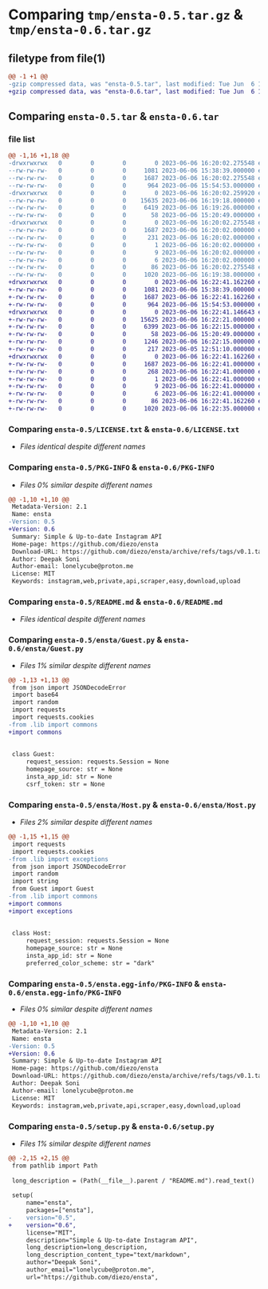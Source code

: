 # Comparing `tmp/ensta-0.5.tar.gz` & `tmp/ensta-0.6.tar.gz`

## filetype from file(1)

```diff
@@ -1 +1 @@
-gzip compressed data, was "ensta-0.5.tar", last modified: Tue Jun  6 16:20:02 2023, max compression
+gzip compressed data, was "ensta-0.6.tar", last modified: Tue Jun  6 16:22:41 2023, max compression
```

## Comparing `ensta-0.5.tar` & `ensta-0.6.tar`

### file list

```diff
@@ -1,16 +1,18 @@
-drwxrwxrwx   0        0        0        0 2023-06-06 16:20:02.275548 ensta-0.5/
--rw-rw-rw-   0        0        0     1081 2023-06-06 15:38:39.000000 ensta-0.5/LICENSE.txt
--rw-rw-rw-   0        0        0     1687 2023-06-06 16:20:02.275548 ensta-0.5/PKG-INFO
--rw-rw-rw-   0        0        0      964 2023-06-06 15:54:53.000000 ensta-0.5/README.md
-drwxrwxrwx   0        0        0        0 2023-06-06 16:20:02.259920 ensta-0.5/ensta/
--rw-rw-rw-   0        0        0    15635 2023-06-06 16:19:18.000000 ensta-0.5/ensta/Guest.py
--rw-rw-rw-   0        0        0     6419 2023-06-06 16:19:26.000000 ensta-0.5/ensta/Host.py
--rw-rw-rw-   0        0        0       58 2023-06-06 15:20:49.000000 ensta-0.5/ensta/__init__.py
-drwxrwxrwx   0        0        0        0 2023-06-06 16:20:02.275548 ensta-0.5/ensta.egg-info/
--rw-rw-rw-   0        0        0     1687 2023-06-06 16:20:02.000000 ensta-0.5/ensta.egg-info/PKG-INFO
--rw-rw-rw-   0        0        0      231 2023-06-06 16:20:02.000000 ensta-0.5/ensta.egg-info/SOURCES.txt
--rw-rw-rw-   0        0        0        1 2023-06-06 16:20:02.000000 ensta-0.5/ensta.egg-info/dependency_links.txt
--rw-rw-rw-   0        0        0        9 2023-06-06 16:20:02.000000 ensta-0.5/ensta.egg-info/requires.txt
--rw-rw-rw-   0        0        0        6 2023-06-06 16:20:02.000000 ensta-0.5/ensta.egg-info/top_level.txt
--rw-rw-rw-   0        0        0       86 2023-06-06 16:20:02.275548 ensta-0.5/setup.cfg
--rw-rw-rw-   0        0        0     1020 2023-06-06 16:19:38.000000 ensta-0.5/setup.py
+drwxrwxrwx   0        0        0        0 2023-06-06 16:22:41.162260 ensta-0.6/
+-rw-rw-rw-   0        0        0     1081 2023-06-06 15:38:39.000000 ensta-0.6/LICENSE.txt
+-rw-rw-rw-   0        0        0     1687 2023-06-06 16:22:41.162260 ensta-0.6/PKG-INFO
+-rw-rw-rw-   0        0        0      964 2023-06-06 15:54:53.000000 ensta-0.6/README.md
+drwxrwxrwx   0        0        0        0 2023-06-06 16:22:41.146643 ensta-0.6/ensta/
+-rw-rw-rw-   0        0        0    15625 2023-06-06 16:22:21.000000 ensta-0.6/ensta/Guest.py
+-rw-rw-rw-   0        0        0     6399 2023-06-06 16:22:15.000000 ensta-0.6/ensta/Host.py
+-rw-rw-rw-   0        0        0       58 2023-06-06 15:20:49.000000 ensta-0.6/ensta/__init__.py
+-rw-rw-rw-   0        0        0     1246 2023-06-06 16:22:15.000000 ensta-0.6/ensta/commons.py
+-rw-rw-rw-   0        0        0      217 2023-06-05 12:51:10.000000 ensta-0.6/ensta/exceptions.py
+drwxrwxrwx   0        0        0        0 2023-06-06 16:22:41.162260 ensta-0.6/ensta.egg-info/
+-rw-rw-rw-   0        0        0     1687 2023-06-06 16:22:41.000000 ensta-0.6/ensta.egg-info/PKG-INFO
+-rw-rw-rw-   0        0        0      268 2023-06-06 16:22:41.000000 ensta-0.6/ensta.egg-info/SOURCES.txt
+-rw-rw-rw-   0        0        0        1 2023-06-06 16:22:41.000000 ensta-0.6/ensta.egg-info/dependency_links.txt
+-rw-rw-rw-   0        0        0        9 2023-06-06 16:22:41.000000 ensta-0.6/ensta.egg-info/requires.txt
+-rw-rw-rw-   0        0        0        6 2023-06-06 16:22:41.000000 ensta-0.6/ensta.egg-info/top_level.txt
+-rw-rw-rw-   0        0        0       86 2023-06-06 16:22:41.162260 ensta-0.6/setup.cfg
+-rw-rw-rw-   0        0        0     1020 2023-06-06 16:22:35.000000 ensta-0.6/setup.py
```

### Comparing `ensta-0.5/LICENSE.txt` & `ensta-0.6/LICENSE.txt`

 * *Files identical despite different names*

### Comparing `ensta-0.5/PKG-INFO` & `ensta-0.6/PKG-INFO`

 * *Files 0% similar despite different names*

```diff
@@ -1,10 +1,10 @@
 Metadata-Version: 2.1
 Name: ensta
-Version: 0.5
+Version: 0.6
 Summary: Simple & Up-to-date Instagram API
 Home-page: https://github.com/diezo/ensta
 Download-URL: https://github.com/diezo/ensta/archive/refs/tags/v0.1.tar.gz
 Author: Deepak Soni
 Author-email: lonelycube@proton.me
 License: MIT
 Keywords: instagram,web,private,api,scraper,easy,download,upload
```

### Comparing `ensta-0.5/README.md` & `ensta-0.6/README.md`

 * *Files identical despite different names*

### Comparing `ensta-0.5/ensta/Guest.py` & `ensta-0.6/ensta/Guest.py`

 * *Files 1% similar despite different names*

```diff
@@ -1,13 +1,13 @@
 from json import JSONDecodeError
 import base64
 import random
 import requests
 import requests.cookies
-from .lib import commons
+import commons
 
 
 class Guest:
     request_session: requests.Session = None
     homepage_source: str = None
     insta_app_id: str = None
     csrf_token: str = None
```

### Comparing `ensta-0.5/ensta/Host.py` & `ensta-0.6/ensta/Host.py`

 * *Files 2% similar despite different names*

```diff
@@ -1,15 +1,15 @@
 import requests
 import requests.cookies
-from .lib import exceptions
 from json import JSONDecodeError
 import random
 import string
 from Guest import Guest
-from .lib import commons
+import commons
+import exceptions
 
 
 class Host:
     request_session: requests.Session = None
     homepage_source: str = None
     insta_app_id: str = None
     preferred_color_scheme: str = "dark"
```

### Comparing `ensta-0.5/ensta.egg-info/PKG-INFO` & `ensta-0.6/ensta.egg-info/PKG-INFO`

 * *Files 0% similar despite different names*

```diff
@@ -1,10 +1,10 @@
 Metadata-Version: 2.1
 Name: ensta
-Version: 0.5
+Version: 0.6
 Summary: Simple & Up-to-date Instagram API
 Home-page: https://github.com/diezo/ensta
 Download-URL: https://github.com/diezo/ensta/archive/refs/tags/v0.1.tar.gz
 Author: Deepak Soni
 Author-email: lonelycube@proton.me
 License: MIT
 Keywords: instagram,web,private,api,scraper,easy,download,upload
```

### Comparing `ensta-0.5/setup.py` & `ensta-0.6/setup.py`

 * *Files 1% similar despite different names*

```diff
@@ -2,15 +2,15 @@
 from pathlib import Path
 
 long_description = (Path(__file__).parent / "README.md").read_text()
 
 setup(
     name="ensta",
     packages=["ensta"],
-    version="0.5",
+    version="0.6",
     license="MIT",
     description="Simple & Up-to-date Instagram API",
     long_description=long_description,
     long_description_content_type="text/markdown",
     author="Deepak Soni",
     author_email="lonelycube@proton.me",
     url="https://github.com/diezo/ensta",
```

